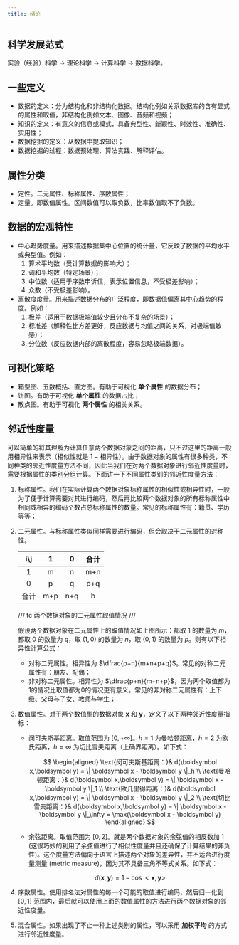 ```yaml
---
title: 绪论
---
```


## 科学发展范式

实验（经验）科学 $\to$ 理论科学 $\to$ 计算科学 $\to$ 数据科学。

## 一些定义

- 数据的定义：分为结构化和非结构化数据。结构化例如关系数据库的含有显式的属性和取值，非结构化例如文本、图像、音频和视频；
- 知识的定义：有意义的信息或模式，具备典型性、新颖性、时效性、准确性、实用性；
- 数据挖掘的定义：从数据中提取知识；
- 数据挖掘的过程：数据预处理、算法实践、解释评估。

## 属性分类

- 定性。二元属性、标称属性、序数属性；
- 定量。即数值属性。区间数值可以取负数，比率数值取不了负数。

## 数据的宏观特性

- 中心趋势度量。用来描述数据集中心位置的统计量，它反映了数据的平均水平或典型值。例如：
    1. 算术平均数（受计算数据的影响大）；
    2. 调和平均数（特定场景）；
    3. 中位数（适用于序数申诉信，表示位置信息，不受极差影响）；
    4. 众数（不受极差影响）。
- 离散度度量。用来描述数据分布的广泛程度，即数据值偏离其中心趋势的程度。例如：
    1. 极差（适用于数据极端值较少且分布不复杂的场景）；
    2. 标准差（解释性比方差更好，反应数据与均值之间的关系，对极端值敏感）；
    3. 分位数（反应数据内部的离散程度，容易忽略极端数据）。

## 可视化策略

- 箱型图、五数概括、直方图。有助于可视化 **单个属性** 的数据分布；
- 饼图。有助于可视化 **单个属性** 的数据占比；
- 散点图。有助于可视化 **两个属性** 的相关关系。

## 邻近性度量

可以简单的将其理解为计算任意两个数据对象之间的距离，只不过这里的距离一般用相异性来表示（相似性就是 $1-\text{相异性}$）。由于数据对象的属性有很多种类，不同种类的邻近性度量方法不同，因此当我们在对两个数据对象进行邻近性度量时，需要根据属性的类别分组计算。下面讲一下不同属性类别的邻近性度量方法：

1. 标称属性。我们在实际计算两个数据对象标称属性的相似性或相异性时，一般为了便于计算需要对其进行编码，然后再比较两个数据对象的所有标称属性中相同或相异的编码个数占总标称属性的数量。常见的标称属性有：籍贯、学历等等；

2. 二元属性。与标称属性类似同样需要进行编码，但会取决于二元属性的对称性。

    | i\j  |  1   |  0   | 合计 |
    | :--: | :--: | :--: | :--: |
    |  1   |  m   |  n   | m+n  |
    |  0   |  p   |  q   | p+q  |
    | 合计 | m+p  | n+q  |  b   |

    /// tc
    两个数据对象的二元属性取值情况
    ///

    假设两个数据对象在二元属性上的取值情况如上图所示：都取 $1$ 的数量为 $m$，都取 $0$ 的数量为 $q$，取 $(1,0)$ 的数量为 $n$，取 $(0,1)$ 的数量为 $p$。则有以下相异性计算公式：

    - 对称二元属性。相异性为 $\dfrac{p+n}{m+n+p+q}$。常见的对称二元属性有：朋友、配偶；
    - 非对称二元属性。相异性为 $\dfrac{p+n}{m+n+p}$，因为两个取值都为1的情况比取值都为0的情况更有意义。常见的非对称二元属性有：上下级、父母与子女、教师与学生；

3. 数值属性。对于两个数值型的数据对象 $\boldsymbol x$ 和 $\boldsymbol y$，定义了以下两种邻近性度量指标：

    - 闵可夫斯基距离。取值范围为 $[0,+\infty]$。$h = 1$ 为曼哈顿距离，$h = 2$ 为欧氏距离，$h = \infty$ 为切比雪夫距离（上确界距离）。如下式：
    
        $$
        \begin{aligned}
        \text{闵可夫斯基距离：}& d(\boldsymbol x,\boldsymbol y) = \| \boldsymbol x - \boldsymbol y \|_h \\
        \text{曼哈顿距离：}& d(\boldsymbol x,\boldsymbol y) = \| \boldsymbol x - \boldsymbol y \|_1 \\
        \text{欧几里得距离：}& d(\boldsymbol x,\boldsymbol y) = \| \boldsymbol x - \boldsymbol y \|_2 \\
        \text{切比雪夫距离：}& d(\boldsymbol x,\boldsymbol y) = \| \boldsymbol x - \boldsymbol y \|_\infty = \max(\boldsymbol x - \boldsymbol y)
        \end{aligned}
        $$
    
    - 余弦距离。取值范围为 $[0, 2]$。就是两个数据对象的余弦值的相反数加 1 (这很巧妙的利用了余弦值进行了相似性度量并且还确保了计算结果的非负性)。这个度量方法偏向于语言上描述两个对象的差异性，并不适合进行度量测量 (metric measure)，因为其不具备三角不等式关系。如下式：

        $$
        d(\boldsymbol x,\boldsymbol y) = 1 - \cos < \boldsymbol x,\boldsymbol y>
        $$

4. 序数属性。使用排名法对属性的每一个可能的取值进行编码，然后归一化到 $[0,1]$ 范围内，最后就可以使用上面的数值属性的方法进行两个数据对象的邻近性度量。

5. 混合属性。如果出现了不止一种上述类别的属性，可以采用 **加权平均** 的方式进行邻近性度量。
